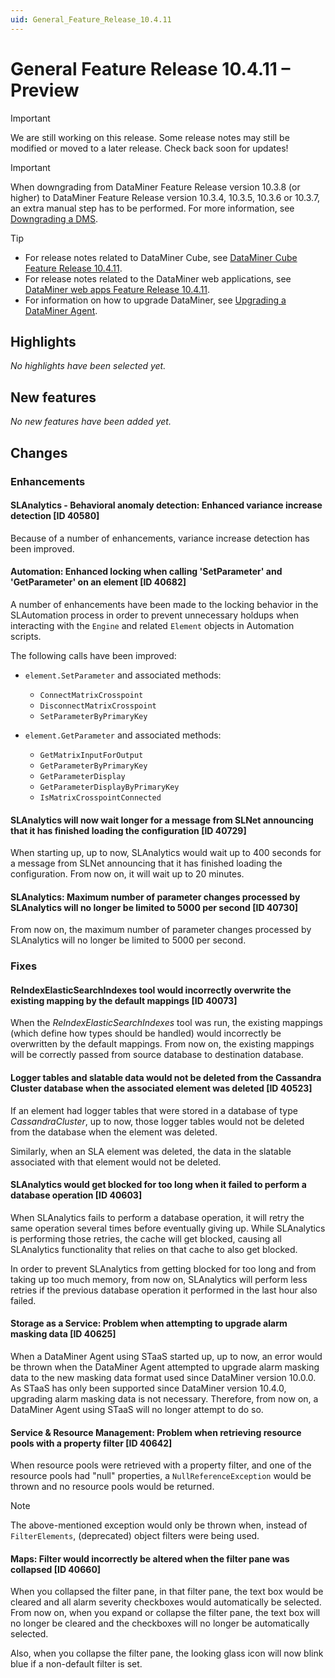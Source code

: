 ```yaml
---
uid: General_Feature_Release_10.4.11
---
```


# General Feature Release 10.4.11 – Preview

> [!IMPORTANT]
> We are still working on this release. Some release notes may still be modified or moved to a later release. Check back soon for updates!

> [!IMPORTANT]
> When downgrading from DataMiner Feature Release version 10.3.8 (or higher) to DataMiner Feature Release version 10.3.4, 10.3.5, 10.3.6 or 10.3.7, an extra manual step has to be performed. For more information, see [Downgrading a DMS](xref:MOP_Downgrading_a_DMS).

> [!TIP]
>
> - For release notes related to DataMiner Cube, see [DataMiner Cube Feature Release 10.4.11](xref:Cube_Feature_Release_10.4.11).
> - For release notes related to the DataMiner web applications, see [DataMiner web apps Feature Release 10.4.11](xref:Web_apps_Feature_Release_10.4.11).
> - For information on how to upgrade DataMiner, see [Upgrading a DataMiner Agent](xref:Upgrading_a_DataMiner_Agent).

## Highlights

*No highlights have been selected yet.*

## New features

*No new features have been added yet.*

## Changes

### Enhancements

#### SLAnalytics - Behavioral anomaly detection: Enhanced variance increase detection [ID 40580]

<!-- MR 10.5.0 - FR 10.4.11 -->

Because of a number of enhancements, variance increase detection has been improved.

#### Automation: Enhanced locking when calling 'SetParameter' and 'GetParameter' on an element [ID 40682]

<!-- MR 10.3.0 [CU20]/10.4.0 [CU8] - FR 10.4.11 -->

A number of enhancements have been made to the locking behavior in the SLAutomation process in order to prevent unnecessary holdups when interacting with the `Engine` and related `Element` objects in Automation scripts.

The following calls have been improved:

- `element.SetParameter` and associated methods:

  - `ConnectMatrixCrosspoint`
  - `DisconnectMatrixCrosspoint`
  - `SetParameterByPrimaryKey`

- `element.GetParameter` and associated methods:

  - `GetMatrixInputForOutput`
  - `GetParameterByPrimaryKey`
  - `GetParameterDisplay`
  - `GetParameterDisplayByPrimaryKey`
  - `IsMatrixCrosspointConnected`

#### SLAnalytics will now wait longer for a message from SLNet announcing that it has finished loading the configuration [ID 40729]

<!-- MR 10.3.0 [CU20]/10.4.0 [CU8] - FR 10.4.11 -->

When starting up, up to now, SLAnalytics would wait up to 400 seconds for a message from SLNet announcing that it has finished loading the configuration. From now on, it will wait up to 20 minutes.

#### SLAnalytics: Maximum number of parameter changes processed by SLAnalytics will no longer be limited to 5000 per second [ID 40730]

<!-- MR 10.4.0 [CU8] - FR 10.4.11 -->

From now on, the maximum number of parameter changes processed by SLAnalytics will no longer be limited to 5000 per second.

### Fixes

#### ReIndexElasticSearchIndexes tool would incorrectly overwrite the existing mapping by the default mappings [ID 40073]

<!-- MR 10.3.0 [CU20]/10.4.0 [CU8] - FR 10.4.11 -->

When the *ReIndexElasticSearchIndexes* tool was run, the existing mappings (which define how types should be handled) would incorrectly be overwritten by the default mappings. From now on, the existing mappings will be correctly passed from source database to destination database.

#### Logger tables and slatable data would not be deleted from the Cassandra Cluster database when the associated element was deleted [ID 40523]

<!-- MR 10.3.0 [CU20]/10.4.0 [CU8] - FR 10.4.11 -->

If an element had logger tables that were stored in a database of type *CassandraCluster*, up to now, those logger tables would not be deleted from the database when the element was deleted.

Similarly, when an SLA element was deleted, the data in the slatable associated with that element would not be deleted.

#### SLAnalytics would get blocked for too long when it failed to perform a database operation [ID 40603]

<!-- MR 10.3.0 [CU20]/10.4.0 [CU8] - FR 10.4.11 -->

When SLAnalytics fails to perform a database operation, it will retry the same operation several times before eventually giving up. While SLAnalytics is performing those retries, the cache will get blocked, causing all SLAnalytics functionality that relies on that cache to also get blocked.

In order to prevent SLAnalytics from getting blocked for too long and from taking up too much memory, from now on, SLAnalytics will perform less retries if the previous database operation it performed in the last hour also failed.

#### Storage as a Service: Problem when attempting to upgrade alarm masking data [ID 40625]

<!-- MR 10.4.0 [CU8] - FR 10.4.11 -->

When a DataMiner Agent using STaaS started up, up to now, an error would be thrown when the DataMiner Agent attempted to upgrade alarm masking data to the new masking data format used since DataMiner version 10.0.0. As STaaS has only been supported since DataMiner version 10.4.0, upgrading alarm masking data is not necessary. Therefore, from now on, a DataMiner Agent using STaaS will no longer attempt to do so.

#### Service & Resource Management: Problem when retrieving resource pools with a property filter [ID 40642]

<!-- MR 10.3.0 [CU20]/10.4.0 [CU8] - FR 10.4.11 -->

When resource pools were retrieved with a property filter, and one of the resource pools had "null" properties, a `NullReferenceException` would be thrown and no resource pools would be returned.

> [!NOTE]
> The above-mentioned exception would only be thrown when, instead of `FilterElements`, (deprecated) object filters were being used.

#### Maps: Filter would incorrectly be altered when the filter pane was collapsed [ID 40660]

<!-- MR 10.3.0 [CU20]/10.4.0 [CU8] - FR 10.4.11 -->

When you collapsed the filter pane, in that filter pane, the text box would be cleared and all alarm severity checkboxes would automatically be selected. From now on, when you expand or collapse the filter pane, the text box will no longer be cleared and the checkboxes will no longer be automatically selected.

Also, when you collapse the filter pane, the looking glass icon will now blink blue if a non-default filter is set.
